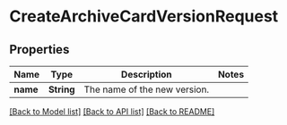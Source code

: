 # CreateArchiveCardVersionRequest

## Properties

Name | Type | Description | Notes
------------ | ------------- | ------------- | -------------
**name** | **String** | The name of the new version. | 

[[Back to Model list]](../README.md#documentation-for-models) [[Back to API list]](../README.md#documentation-for-api-endpoints) [[Back to README]](../README.md)



